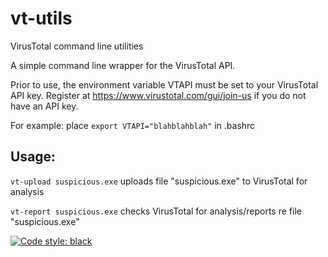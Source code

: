 # vt-utils
VirusTotal command line utilities

A simple command line wrapper for the VirusTotal API.

Prior to use, the environment variable VTAPI must be set to your VirusTotal API key. Register at https://www.virustotal.com/gui/join-us if you do not have an API key. 

For example: place `export VTAPI="blahblahblah"` in .bashrc

## Usage:

`vt-upload suspicious.exe`
  uploads file "suspicious.exe" to VirusTotal for analysis
  
`vt-report suspicious.exe`
  checks VirusTotal for analysis/reports re file "suspicious.exe"

[![Code style: black](https://img.shields.io/badge/code%20style-black-000000.svg)](https://github.com/psf/black)
